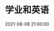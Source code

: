 ---
pageComponent: 
  name: Catalogue
  data: 
    key: 04.学业和英语
    imgUrl: /img/04.jpg
    description: 学业和英语的一些内容
title: 学业和英语
date: 2021-08-08 21:00:00
permalink: /study
sidebar: false
article: false
comment: false
editLink: false
---
